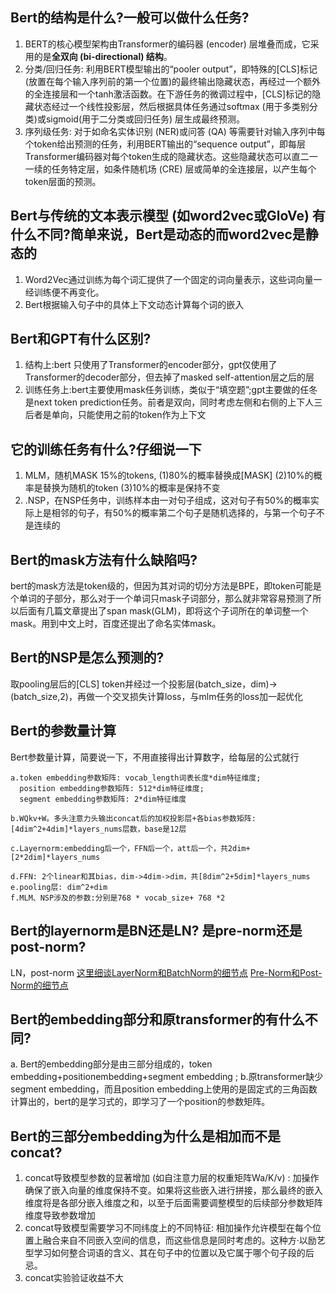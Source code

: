 ## Bert的结构是什么?一般可以做什么任务?
1. BERT的核心模型架构由Transformer的编码器 (encoder) 层堆叠而成，它采用的是**全双向 (bi-directional) 结构**。
2. 分类/回归任务: 利用BERT模型输出的“pooler output”，即特殊的[CLS]标记 (放置在每个输入序列前的第一个位置)的最终输出隐藏状态，再经过一个额外的全连接层和一个tanh激活函数。在下游任务的微调过程中，[CLS]标记的隐藏状态经过一个线性投影层，然后根据具体任务通过softmax (用于多类别分类)或sigmoid(用于二分类或回归任务) 层生成最终预测。
3. 序列级任务: 对于如命名实体识别 (NER)或问答 (QA) 等需要针对输入序列中每个token给出预测的任务，利用BERT输出的“sequence output”，即每层Transformer编码器对每个token生成的隐藏状态。这些隐藏状态可以直二一一续的任务特定层，如条件随机场 (CRE) 层或简单的全连接层，以产生每个token层面的预测。

## Bert与传统的文本表示模型 (如word2vec或GloVe) 有什么不同?简单来说，Bert是动态的而word2vec是静态的
1. Word2Vec通过训练为每个词汇提供了一个固定的词向量表示，这些词向量一经训练便不再变化。
2. Bert根据输入句子中的具体上下文动态计算每个词的嵌入
## Bert和GPT有什么区别?
1. 结构上:bert 只使用了Transformer的encoder部分，gpt仅使用了Transformer的decoder部分，但去掉了masked self-attention层之后的层
2. 训练任务上:bert主要使用mask任务训练，类似于“填空题”;gpt主要做的任冬是next token prediction任务。前者是双向，同时考虑左侧和右侧的上下人三后者是单向，只能使用之前的token作为上下文

## 它的训练任务有什么?仔细说一下
1. MLM，随机MASK 15%的tokens,
(1)80%的概率替换成[MASK]
(2)10%的概率是替换为随机的token
(3)10%的概率是保持不变
2. .NSP，在NSP任务中，训练样本由一对句子组成，这对句子有50%的概率实际上是相邻的句子，有50%的概率第二个句子是随机选择的，与第一个句子不是连续的
## Bert的mask方法有什么缺陷吗?
bert的mask方法是token级的，但因为其对词的切分方法是BPE，即token可能是个单词的子部分，那么对于一个单词只mask子词部分，那么就非常容易预测了所以后面有几篇文章提出了span mask(GLM)，即将这个子词所在的单词整一个mask。用到中文上时，百度还提出了命名实体mask。
## Bert的NSP是怎么预测的?
取pooling层后的[CLS] token并经过一个投影层(batch_size，dim)->(batch_size,2)，再做一个交叉损失计算loss，与mlm任务的loss加一起优化
## Bert的参数量计算
Bert参数量计算，简要说一下，不用直接得出计算数字，给每层的公式就行
```
a.token embedding参数矩阵: vocab_length词表长度*dim特征维度;
  position embedding参数矩阵: 512*dim特征维度;
  segment embedding参数矩阵: 2*dim特征维度
```
```
b.WQkv+W。多头注意力头输出concat后的加权投影层+各bias参数矩阵:[4dim^2+4dim]*layers_nums层数，base是12层
```
```
c.Layernorm:embedding后一个，FFN后一个，att后一个，共2dim+[2*2dim]*layers_nums
```
```
d.FFN: 2个linear和其bias，dim->4dim->dim，共[8dim^2+5dim]*layers_nums
e.pooling层: dim^2+dim
f.MLM、NSP涉及的参数:分别是768 * vocab_size+ 768 *2
```
## Bert的layernorm是BN还是LN? 是pre-norm还是post-norm?
LN，post-norm
[这里细谈LayerNorm和BatchNorm的细节点]()
[Pre-Norm和Post-Norm的细节点]()

## Bert的embedding部分和原transformer的有什么不同?
a. Bert的embedding部分是由三部分组成的，token embedding+positionembedding+segment embedding ;
b.原transformer缺少segment embedding，而且position embedding上使用的是固定式的三角函数计算出的，bert的是学习式的，即学习了一个position的参数矩阵。
## Bert的三部分embedding为什么是相加而不是concat?
1. concat导致模型参数的显著增加 (如自注意力层的权重矩阵Wa/K/v) : 加操作确保了嵌入向量的维度保持不变。如果将这些嵌入进行拼接，那么最终的嵌入维度将是各部分嵌入维度之和，以至于后面需要调整模型的后续部分参数矩阵维度导致参数增加
2. concat导致模型需要学习不同纬度上的不同特征: 相加操作允许模型在每个位置上融合来自不同嵌入空间的信息，而这些信息是同时考虑的。这种方·以励艺型学习如何整合词语的含义、其在句子中的位置以及它属于哪个句子段的后忌。
3. concat实验验证收益不大
